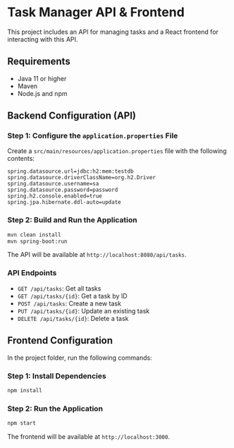 # Task Manager API & Frontend

This project includes an API for managing tasks and a React frontend for interacting with this API.

## Requirements

- Java 11 or higher
- Maven
- Node.js and npm

## Backend Configuration (API)

### Step 1: Configure the `application.properties` File

Create a `src/main/resources/application.properties` file with the following contents:

```properties
spring.datasource.url=jdbc:h2:mem:testdb
spring.datasource.driverClassName=org.h2.Driver
spring.datasource.username=sa
spring.datasource.password=password
spring.h2.console.enabled=true
spring.jpa.hibernate.ddl-auto=update
```

### Step 2: Build and Run the Application

```bash
mvn clean install
mvn spring-boot:run
```

The API will be available at `http://localhost:8080/api/tasks`.

### API Endpoints

- `GET /api/tasks`: Get all tasks
- `GET /api/tasks/{id}`: Get a task by ID
- `POST /api/tasks`: Create a new task
- `PUT /api/tasks/{id}`: Update an existing task
- `DELETE /api/tasks/{id}`: Delete a task

## Frontend Configuration

In the project folder, run the following commands:

### Step 1: Install Dependencies

```bash
npm install
```

### Step 2: Run the Application

```bash
npm start
```

The frontend will be available at `http://localhost:3000`.
